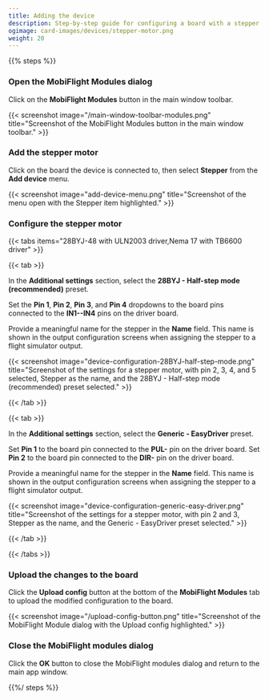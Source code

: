 ```yaml
---
title: Adding the device
description: Step-by-step guide for configuring a board with a stepper motor in MobiFlight.
ogimage: card-images/devices/stepper-motor.png
weight: 20
---
```


{{% steps %}}

### Open the MobiFlight Modules dialog

Click on the **MobiFlight Modules** button in the main window toolbar.

{{< screenshot image="/main-window-toolbar-modules.png" title="Screenshot of the MobiFlight Modules button in the main window toolbar." >}}

### Add the stepper motor

Click on the board the device is connected to, then select **Stepper** from the **Add device** menu.

{{< screenshot image="add-device-menu.png" title="Screenshot of the menu open with the Stepper item highlighted." >}}

### Configure the stepper motor

{{< tabs items="28BYJ-48 with ULN2003 driver,Nema 17 with TB6600 driver" >}}

{{< tab >}}

In the **Additional settings** section, select the **28BYJ - Half-step mode (recommended)** preset.

Set the **Pin 1**, **Pin 2**, **Pin 3**, and **Pin 4** dropdowns to the board pins connected to the **IN1--IN4** pins on the driver board.

Provide a meaningful name for the stepper in the **Name** field. This name is shown in the output configuration screens when assigning the stepper to a flight simulator output.

{{< screenshot image="device-configuration-28BYJ-half-step-mode.png" title="Screenshot of the settings for a stepper motor, with pin 2, 3, 4, and 5 selected, Stepper as the name, and the 28BYJ - Half-step mode (recommended) preset selected." >}}

{{< /tab >}}

{{< tab >}}

In the **Additional settings** section, select the **Generic - EasyDriver** preset.

Set **Pin 1** to the board pin connected to the **PUL-** pin on the driver board. Set **Pin 2** to the board pin connected to the **DIR-** pin on the driver board.

Provide a meaningful name for the stepper in the **Name** field. This name is shown in the output configuration screens when assigning the stepper to a flight simulator output.

{{< screenshot image="device-configuration-generic-easy-driver.png" title="Screenshot of the settings for a stepper motor, with pin 2 and 3, Stepper as the name, and the Generic - EasyDriver preset selected." >}}

{{< /tab >}}

{{< /tabs >}}

### Upload the changes to the board

Click the **Upload config** button at the bottom of the **MobiFlight Modules** tab to upload the modified configuration to the board.

{{< screenshot image="/upload-config-button.png" title="Screenshot of the MobiFlight Module dialog with the Upload config highlighted." >}}

### Close the MobiFlight modules dialog

Click the **OK** button to close the MobiFlight modules dialog and return to the main app window.

{{%/ steps %}}
